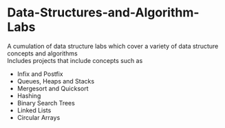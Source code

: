 # Data-Structures-and-Algorithm-Labs
A cumulation of data structure labs which cover a variety of data structure concepts and algorithms  
Includes projects that include concepts such as
- Infix and Postfix
- Queues, Heaps and Stacks
- Mergesort and Quicksort
- Hashing
- Binary Search Trees
- Linked Lists
- Circular Arrays
